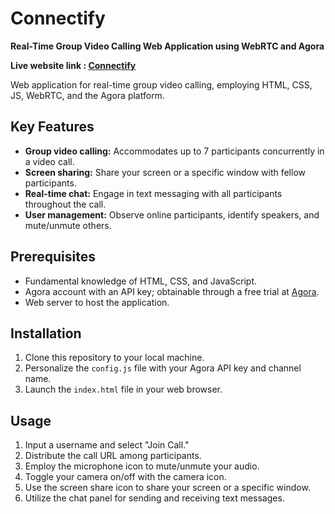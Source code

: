 # Connectify

**Real-Time Group Video Calling Web Application using WebRTC and Agora**

**Live website link : [Connectify](https://connectify-dev.netlify.app/)**

Web application for real-time group video calling, employing HTML, CSS, JS, WebRTC, and the Agora platform.

## Key Features
- **Group video calling:** Accommodates up to 7 participants concurrently in a video call.
- **Screen sharing:** Share your screen or a specific window with fellow participants.
- **Real-time chat:** Engage in text messaging with all participants throughout the call.
- **User management:** Observe online participants, identify speakers, and mute/unmute others.

## Prerequisites
- Fundamental knowledge of HTML, CSS, and JavaScript.
- Agora account with an API key; obtainable through a free trial at [Agora](https://www.agora.io/en/).
- Web server to host the application.

## Installation
1. Clone this repository to your local machine.
2. Personalize the `config.js` file with your Agora API key and channel name.
3. Launch the `index.html` file in your web browser.

## Usage
1. Input a username and select "Join Call."
2. Distribute the call URL among participants.
3. Employ the microphone icon to mute/unmute your audio.
4. Toggle your camera on/off with the camera icon.
5. Use the screen share icon to share your screen or a specific window.
6. Utilize the chat panel for sending and receiving text messages.


